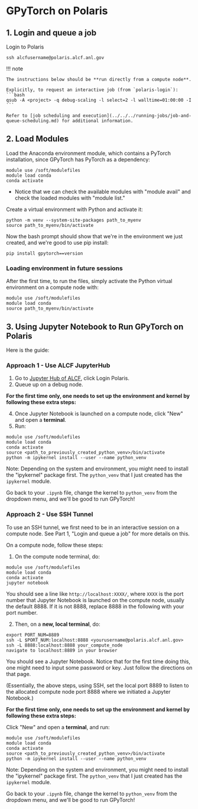 # GPyTorch on Polaris

## 1. Login and queue a job
Login to Polaris
```
ssh alcfusername@polaris.alcf.anl.gov
```
!!! note

    The instructions below should be **run directly from a compute node**.

    Explicitly, to request an interactive job (from `polaris-login`):
    ```bash
    qsub -A <project> -q debug-scaling -l select=2 -l walltime=01:00:00 -I
    ```

    Refer to [job scheduling and execution](../../../running-jobs/job-and-queue-scheduling.md) for additional information.

## 2. Load Modules

Load the Anaconda environment module, which contains a PyTorch installation, since GPyTorch has PyTorch as a dependency:
```
module use /soft/modulefiles
module load conda
conda activate
```
* Notice that we can check the available modules with "module avail" and check the loaded modules with "module list."

Create a virtual environment with Python and activate it:
```
python -m venv --system-site-packages path_to_myenv
source path_to_myenv/bin/activate
```
Now the bash prompt should show that we're in the environment we just created, and we're good to use pip install:
```
pip install gpytorch==version
```

### Loading environment in future sessions
After the first time, to run the files, simply activate the Python virtual environment on a compute node with:
```
module use /soft/modulefiles
module load conda
source path_to_myenv/bin/activate
``` 

## 3. Using Jupyter Notebook to Run GPyTorch on Polaris
Here is the guide:

### Approach 1 - Use ALCF JupyterHub
1. Go to [Jupyter Hub of ALCF](https://jupyter.alcf.anl.gov/), click Login Polaris.
2. Queue up on a debug node.

**For the first time only, one needs to set up the environment and kernel by following these extra steps:**

4. Once Jupyter Notebook is launched on a compute node, click "New" and open a **terminal**.
5. Run:
``` 
module use /soft/modulefiles
module load conda
conda activate
source <path_to_previously_created_python_venv>/bin/activate
python -m ipykernel install --user --name python_venv
```
Note: Depending on the system and environment, you might need to install the "ipykernel" package first. The `python_venv` that I just created has the `ipykernel` module.

Go back to your `.ipynb` file, change the kernel to `python_venv` from the dropdown menu, and we'll be good to run GPyTorch!

### Approach 2 - Use SSH Tunnel 
To use an SSH tunnel, we first need to be in an interactive session on a compute node. See Part 1, "Login and queue a job" for more details on this.

On a compute node, follow these steps:
1. On the compute node terminal, do:
```
module use /soft/modulefiles
module load conda
conda activate
jupyter notebook
```
You should see a line like `http://localhost:XXXX/`, where `XXXX` is the port number that Jupyter Notebook is launched on the compute node, usually the default 8888. If it is not 8888, replace 8888 in the following with your port number.

2. Then, on a **new, local terminal**, do:
```
export PORT_NUM=8889
ssh -L $PORT_NUM:localhost:8888 <yourusername@polaris.alcf.anl.gov>
ssh -L 8888:localhost:8888 your_compute_node
navigate to localhost:8889 in your browser
``` 

You should see a Jupyter Notebook. Notice that for the first time doing this, one might need to input some password or key. Just follow the directions on that page.

(Essentially, the above steps, using SSH, set the local port 8889 to listen to the allocated compute node port 8888 where we initiated a Jupyter Notebook.)

**For the first time only, one needs to set up the environment and kernel by following these extra steps:**

Click "New" and open a **terminal**, and run:
``` 
module use /soft/modulefiles
module load conda
conda activate
source <path_to_previously_created_python_venv>/bin/activate
python -m ipykernel install --user --name python_venv
```
Note: Depending on the system and environment, you might need to install the "ipykernel" package first. The `python_venv` that I just created has the `ipykernel` module.

Go back to your `.ipynb` file, change the kernel to `python_venv` from the dropdown menu, and we'll be good to run GPyTorch!